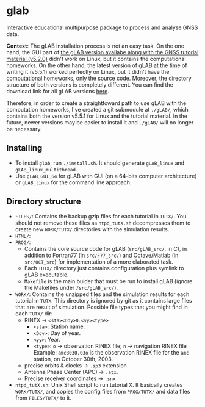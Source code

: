 # glab

Interactive educational multipurpose package to process and analyse GNSS data. 

**Context**: The gLAB installation process is not an easy task. On the one hand, the GUI part of [the gLAB version availabe along with the GNSS tutorial material (v5.2.0)][1] didn't work on Linux, but it contains the computational homeworks. On the other hand, the latest version of gLAB at the time of writing it (v5.5.1) worked perfectly on Linux, but it didn't have the computational homeworks, only the source code. Moreover, the directory structure of both versions is completely different. You can find the download link for all gLAB versions [here][6].
  
Therefore, in order to create a straightfoward path to use gLAB with the computation homeworks, I've created a git submodule at `./gLAB/`, which contains both the version v5.5.1 for Linux and the tutorial material. In the future, newer versions may be easier to install it and `./gLAB/` will no longer be necessary.

## Installing

- To install `glab`, run `./install.sh`. It should generate `gLAB_linux` and `gLAB_linux_multithread`.
- Use `gLAB_GUI_64` for gLAB with GUI (on a 64-bits computer architecture) or `gLAB_linux` for the command line approach.

## Directory structure

- `FILES/`: Contains the backup gzip files for each tutorial in `TUTX/`. You should not remove these files as `ntpd_tutX.sh` decompresses them to create new `WORK/TUTX/` directories with the simulation results.
- `HTML/`:
- `PROG/`:
  - Contains the core source code for gLAB (`src/gLAB_src/`, in C), in addition to Fortran77 (in `src/F77_src/`) and Octave/Matlab (in `src/OCT_src`) for implementation of a more elaborated task.
  - Each `TUTX/` directory just contains configuration plus symlink to gLAB executable.
  - `Makefile` is the main buider that must be run to install gLAB (ignore the Makefiles under `/src/gLAB_src/`).
- `WORK/`: Contains the unzipped files and the simulation results for each tutorial in `TUTX`. This directory is ignored by git as it contains large files that are result of simulation. Possible file types that you might find in each `TUTX/` dir:
  - RINEX -> `<sta><Doy>0.<yy><type>`
    - `<sta>`: Station name.
    - `<Doy>`: Day of year.
    - `<yy>`: Year.
    - `<type>`: `o` -> observation RINEX file; `n` -> navigation RINEX file
    Example: `amc3030.03o` is the observation RINEX file for the `amc` station, on October 30th, 2003.
  - precise orbits & clocks -> `.sp3` extension
  - Antenna Phase Center (APC) -> `.atx.`
  - Precise receiver coordinates -> `.snx.`
- `ntpd_tutX.sh`: Unix Shell script to run tutorial X. It basically creates `WORK/TUTX/`, and copies the config files from `PROG/TUTX/` and data files from `FILES/TUTX/` to it.

[here]: https://gage.upc.edu/en/learning-materials/software-tools/glab-tool-suite-links/glab-download
[1]: https://gage.upc.edu/486/gage/en/en/learning-materials/software-tools/glab-tool-suite-links/glab-tutorials/gnss-tutorials
[6]: https://gage.upc.edu/en/learning-materials/software-tools/glab-tool-suite-links/glab-download
